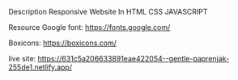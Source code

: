 Description Responsive Website In HTML CSS JAVASCRIPT

Resource Google font: https://fonts.google.com/

Boxicons: https://boxicons.com/

live site: https://631c5a206633891eae422054--gentle-paprenjak-255de1.netlify.app/
